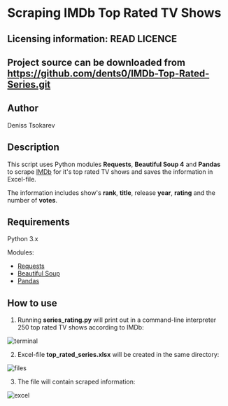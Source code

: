 Scraping IMDb Top Rated TV Shows
================================
Licensing information: READ LICENCE
----
Project source can be downloaded from https://github.com/dents0/IMDb-Top-Rated-Series.git
----
Author
------
Deniss Tsokarev

Description
-----------
This script uses Python modules **Requests**, **Beautiful Soup 4** and **Pandas** to scrape [IMDb](https://www.imdb.com/) for it's top rated TV shows and saves the information in Excel-file.

The information includes show's **rank**, **title**, release **year**, **rating** and the number of **votes**.

Requirements
------------
Python 3.x 

Modules:

* [Requests](http://docs.python-requests.org/en/master/)
* [Beautiful Soup](https://www.crummy.com/software/BeautifulSoup/bs4/doc/)
* [Pandas](https://pandas.pydata.org/pandas-docs/stable/)

How to use
----------
1) Running **series_rating.py** will print out in a command-line interpreter 250 top rated TV shows according to IMDb:

![terminal](https://user-images.githubusercontent.com/28843507/56235191-39ea0400-6087-11e9-9b40-086189ef2458.PNG)

2) Excel-file **top_rated_series.xlsx** will be created in the same directory:

![files](https://user-images.githubusercontent.com/28843507/56235776-605c6f00-6088-11e9-9bb5-1960f2a91072.PNG)

3) The file will contain scraped information:

![excel](https://user-images.githubusercontent.com/28843507/56235868-9a2d7580-6088-11e9-8736-2101a9ea0724.PNG)
